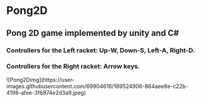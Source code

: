 # Pong2D
<h2>Pong 2D game implemented by unity and C# </h2>
<h3>Controllers for the Left racket: Up-W, Down-S, Left-A, Right-D.</h3>
<h3>Controllers for the Right racket: Arrow keys.</h3>
![Pong2Dimg](https://user-images.githubusercontent.com/69904616/189524906-864aee8e-c22b-4198-afee-3f6874e2d3a9.jpeg)
